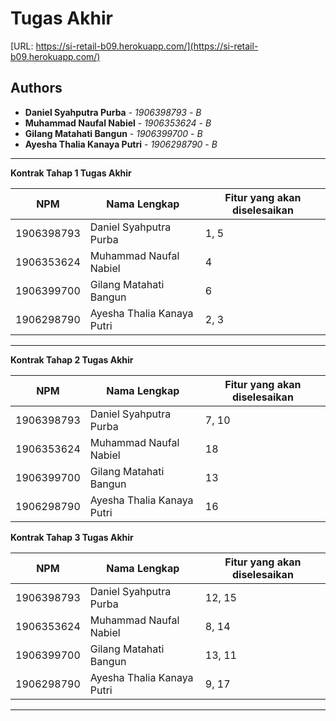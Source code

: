 # Tugas Akhir

[URL: https://si-retail-b09.herokuapp.com/](https://si-retail-b09.herokuapp.com/)

## Authors
* **Daniel Syahputra Purba** - *1906398793* - *B*
* **Muhammad Naufal Nabiel** - *1906353624* - *B*
* **Gilang Matahati Bangun** - *1906399700* - *B*
* **Ayesha Thalia Kanaya Putri** - *1906298790* - *B*

---
**Kontrak Tahap 1 Tugas Akhir**

| NPM | Nama Lengkap | Fitur yang akan diselesaikan  |
| ----------| --- | ---------- | 
| 1906398793 | Daniel Syahputra Purba | 1, 5 |
| 1906353624 | Muhammad Naufal Nabiel | 4 |
| 1906399700 | Gilang Matahati Bangun | 6 |
| 1906298790 | Ayesha Thalia Kanaya Putri | 2, 3 |
---

**Kontrak Tahap 2 Tugas Akhir**

| NPM | Nama Lengkap | Fitur yang akan diselesaikan  |
| ----------| --- | ---------- | 
| 1906398793 | Daniel Syahputra Purba | 7, 10 |
| 1906353624 | Muhammad Naufal Nabiel | 18 |
| 1906399700 | Gilang Matahati Bangun | 13 |
| 1906298790 | Ayesha Thalia Kanaya Putri | 16 |

**Kontrak Tahap 3 Tugas Akhir**

| NPM | Nama Lengkap | Fitur yang akan diselesaikan  |
| ----------| --- | ---------- | 
| 1906398793 | Daniel Syahputra Purba | 12, 15 |
| 1906353624 | Muhammad Naufal Nabiel | 8, 14 |
| 1906399700 | Gilang Matahati Bangun | 13, 11 |
| 1906298790 | Ayesha Thalia Kanaya Putri | 9, 17 |
---